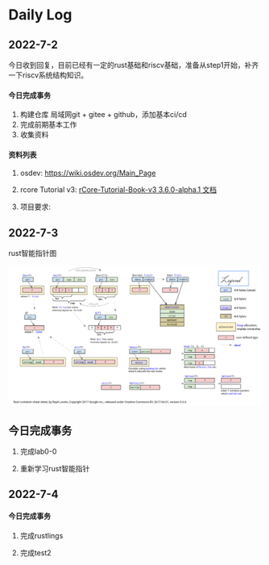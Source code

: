 # Daily Log

## 2022-7-2

今日收到回复，目前已经有一定的rust基础和riscv基础，准备从step1开始，补齐一下riscv系统结构知识。

#### 今日完成事务

1. 构建仓库 局域网git + gitee + github，添加基本ci/cd
2. 完成前期基本工作
3. 收集资料

#### 资料列表

1. osdev: https://wiki.osdev.org/Main_Page

2. rcore Tutorial v3: [rCore-Tutorial-Book-v3 3.6.0-alpha.1 文档](https://rcore-os.github.io/rCore-Tutorial-Book-v3/)

3. 项目要求: 

## 2022-7-3

rust智能指针图

![rust-containers.png](assets-Daily/e5e1f4239aefd1cdcdbece7f4488836714f4cb26.png)

## 今日完成事务

1. 完成lab0-0

2. 重新学习rust智能指针

## 2022-7-4

#### 今日完成事务

1. 完成rustlings

2. 完成test2
